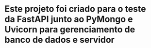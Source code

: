 <h1>Este projeto foi criado para o teste da FastAPI junto ao PyMongo e Uvicorn para gerenciamento de banco de dados e servidor<h1>